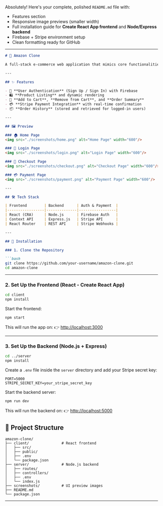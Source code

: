 Absolutely! Here's your complete, polished `README.md` file with:

* Features section
* Responsive image previews (smaller width)
* Full installation guide for **Create React App frontend** and **Node/Express backend**
* Firebase + Stripe environment setup
* Clean formatting ready for GitHub

---

````markdown
# 🛒 Amazon Clone

A full-stack e-commerce web application that mimics core functionalities of Amazon. Built with **React** for the frontend, **Node.js + Express** for the backend, **Firebase** for authentication, and **Stripe** for secure payments.

---

## ✨ Features

- 🔐 **User Authentication** (Sign Up / Sign In) with Firebase
- 🛍️ **Product Listing** and dynamic rendering
- 🛒 **Add to Cart**, **Remove from Cart**, and **Order Summary**
- 💳 **Stripe Payment Integration** with real-time confirmation
- 📦 **Order History** (stored and retrieved for logged-in users)

---

## 🖼️ Preview

### 🏠 Home Page
<img src="./screenshots/home.png" alt="Home Page" width="600"/>

### 🔐 Login Page
<img src="./screenshots/login.png" alt="Login Page" width="600"/>

### 🛒 Checkout Page
<img src="./screenshots/checkout.png" alt="Checkout Page" width="600"/>

### 💳 Payment Page
<img src="./screenshots/payment.png" alt="Payment Page" width="600"/>

---

## 🛠️ Tech Stack

| Frontend        | Backend      | Auth & Payment  |
|-----------------|--------------|-----------------|
| React (CRA)     | Node.js      | Firebase Auth   |
| Context API     | Express.js   | Stripe API      |
| React Router    | REST API     | Stripe Webhooks |

---

## 🧰 Installation

### 1. Clone the Repository

```bash
git clone https://github.com/your-username/amazon-clone.git
cd amazon-clone
````

---

### 2. Set Up the Frontend (React - Create React App)

```bash
cd client
npm install
```

Start the frontend:

```bash
npm start
```

This will run the app on:
👉 [http://localhost:3000](http://localhost:3000)

---

### 3. Set Up the Backend (Node.js + Express)

```bash
cd ../server
npm install
```

Create a `.env` file inside the `server` directory and add your Stripe secret key:

```env
PORT=5000
STRIPE_SECRET_KEY=your_stripe_secret_key
```

Start the backend server:

```bash
npm run dev
```

This will run the backend on:
👉 [http://localhost:5000](http://localhost:5000)


## 📁 Project Structure

```
amazon-clone/
├── client/               # React frontend
│   ├── src/
│   ├── public/
│   ├── .env
│   └── package.json
├── server/               # Node.js backend
│   ├── routes/
│   ├── controllers/
│   ├── .env
│   └── index.js
├── screenshots/          # UI preview images
├── README.md
└── package.json
```

---









